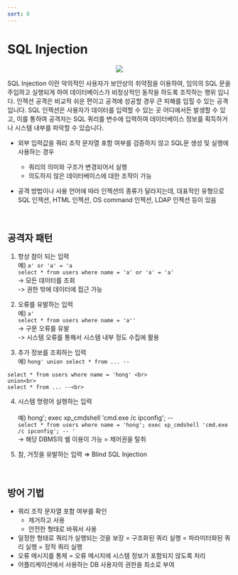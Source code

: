 ```yaml
---
sort: 6
---
```


# SQL Injection

<center><img src = "https://user-images.githubusercontent.com/76420201/106089260-ee74ed00-616a-11eb-8fe7-1ac6681d5e2e.png" ></center>

SQL Injection 이란 악의적인 사용자가 보안상의 취약점을 이용하여, 임의의 SQL 문을 주입하고 실행되게 하여 데이터베이스가 비정상적인 동작을 하도록 조작하는 행위 입니다. 인젝션 공격은 비교적 쉬운 편이고 공격에 성공할 경우 큰 피해를 입힐 수 있는 공격입니다. SQL 인젝션은 사용자가 데이터를 입력할 수 있는 곳 어디에서든 발생할 수 있고, 이를 통하여 공격자는 SQL 쿼리를 변수에 입력하여 데이터베이스 정보를 획득하거나 시스템 내부를 파악할 수 있습니다.

- 외부 입력값을 쿼리 조작 문자열 포함 여부를 검증하지 않고 SQL문 생성 및 실행에 사용하는 경우 <br>
    - 쿼리의 의미와 구조가 변경되어서 실행
    - 의도하지 않은 데이터베이스에 대한 조작이 가능

- 공격 방법이나 사용 언어에 따라 인젝션의 종류가 달라지는데, 대표적인 유형으로 SQL 인젝션, HTML 인젝션, OS command 인젝션, LDAP 인젝션 등이 있음

<br>

## 공격자 패턴

1. 항상 참이 되는 입력<br>
예) `a' or 'a' = 'a`<br>
`select * from users where name = 'a' or 'a' = 'a'`<br>
-> 모든 데이터를 조회<br> 
-> 권한 밖에 데이터에 접근 가능

2. 오류를 유발하는 입력<br>
예) `a'`<br>
`select * from users where name = 'a''`<br> 
-> 구문 오류를 유발<br>
-> 시스템 오류를 통해서 시스템 내부 정도 수집에 활용

3. 추가 정보를 조회하는 입력<br>
예) `hong' union select * from ... --`<br>
```
select * from users where name = 'hong' <br>
union<br>
select * from ... --<br>
```

4. 시스템 명령어 실행하는 입력<br><br>
예) hong'; exec xp_cmdshell 'cmd.exe /c ipconfig'; -- <br>
`select * from users where name = 'hong'; exec xp_cmdshell 'cmd.exe /c ipconfig'; -- '`<br>
-> 해당 DBMS의 쉘 이용이 가능 = 제어권을 탈취

5. 참, 거짓을 유발하는 입력 ⇒ Blind SQL Injection

<br>

## 방어 기법

- 쿼리 조작 문자열 포함 여부를 확인
    - 제거하고 사용
    - 안전한 형태로 바꿔서 사용
- 일정한 형태로 쿼리가 실행되는 것을 보장 = 구조화된 쿼리 실행 = 파라미터화된 쿼리 실행 = 정적 쿼리 실행
- 오류 메시지를 통제 = 오류 메시지에 시스템 정보가 포함되지 않도록 처리
- 어플리케이션에서 사용하는 DB 사용자의 권한을 최소로 부여